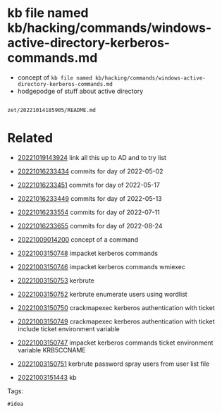 # kb file named kb/hacking/commands/windows-active-directory-kerberos-commands.md

- concept of `kb file named kb/hacking/commands/windows-active-directory-kerberos-commands.md`
- hodgepodge of stuff about active directory

```
```

` zet/20221014185905/README.md `

# Related

- [20221019143924](/zet/20221019143924/README.md) link all this up to AD and to try list

- [20221016233434](/zet/20221016233434/README.md) commits for day of 2022-05-02
- [20221016233451](/zet/20221016233451/README.md) commits for day of 2022-05-17
- [20221016233449](/zet/20221016233449/README.md) commits for day of 2022-05-13
- [20221016233554](/zet/20221016233554/README.md) commits for day of 2022-07-11
- [20221016233655](/zet/20221016233655/README.md) commits for day of 2022-08-24
- [20221009014200](/zet/20221009014200/README.md) concept of a command
- [20221003150748](/zet/20221003150748/README.md) impacket kerberos commands
- [20221003150746](/zet/20221003150746/README.md) impacket kerberos commands wmiexec
- [20221003150753](/zet/20221003150753/README.md) kerbrute
- [20221003150752](/zet/20221003150752/README.md) kerbrute enumerate users using wordlist
- [20221003150750](/zet/20221003150750/README.md) crackmapexec kerberos authentication with ticket
- [20221003150749](/zet/20221003150749/README.md) crackmapexec kerberos authentication with ticket include ticket environment variable
- [20221003150747](/zet/20221003150747/README.md) impacket kerberos commands ticket environment variable KRB5CCNAME
- [20221003150751](/zet/20221003150751/README.md) kerbrute password spray users from user list file
- [20221003151443](/zet/20221003151443/README.md) kb

Tags:

    #idea
